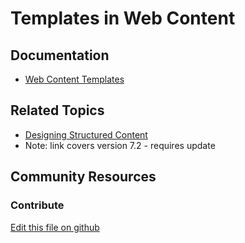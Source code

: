 # Templates in Web Content

## Documentation

* [Web Content Templates](https://learn.liferay.com/dxp/latest/en/content-authoring-and-management/web-content/web-content-templates.html)

## Related Topics

* [Designing Structured Content](https://portal.liferay.dev/docs/7-2/user/-/knowledge_base/u/designing-uniform-content)
* Note: link covers version 7.2 - requires update

## Community Resources


### Contribute

[Edit this file on github](https://github.com/olafk/controlpanel-documentation-docs/blob/master/md/74en/com_liferay_journal_web_portlet_JournalPortlet/view_ddm_templates.jsp.md)
